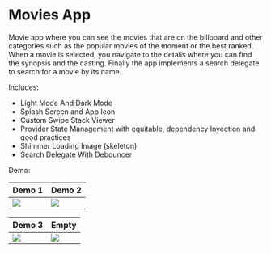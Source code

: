 # Movies App

Movie app where you can see the movies that are on the billboard and other categories such as the popular movies of the moment or the best ranked. When a movie is selected, you navigate to the details where you can find the synopsis and the casting. Finally the app implements a search delegate to search for a movie by its name.

Includes:

* Light Mode And Dark Mode
* Splash Screen and App Icon
* Custom Swipe Stack Viewer
* Provider State Management with equitable, dependency Inyection and good practices
* Shimmer Loading Image (skeleton)
* Search Delegate With Debouncer

Demo: 

<table>
<thead>
	<tr>
		<th>Demo 1</th>
		<th>Demo 2</th>
	</tr>
</thead>
<tbody>
	<tr>
		<td><img src="https://res.cloudinary.com/dwzr9lray/image/upload/v1649738718/flutter_repos/Movies%20App/movies_app_1.gif"></td>
		<td><img src="https://res.cloudinary.com/dwzr9lray/image/upload/v1649647976/flutter_repos/Movies%20App/movies_app_2.gif"></td>
	</tr>
</tbody>
</table>
<table>
<thead>
	<tr>
		<th>Demo 3</th>
		<th>Empty</th>
	</tr>
</thead>
<tbody>
	<tr>
		<td><img src="https://res.cloudinary.com/dwzr9lray/image/upload/v1649647976/flutter_repos/Movies%20App/movies_app_3.gif"></td>
		<td><img src="https://res.cloudinary.com/dwzr9lray/image/upload/v1649648477/flutter_repos/transparent.png"></td>
	</tr>
</tbody>
</table>
